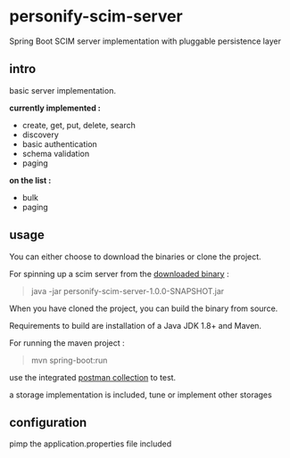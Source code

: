 # personify-scim-server

Spring Boot SCIM server implementation with pluggable persistence layer

## intro

basic server implementation.

**currently implemented :**

- create, get, put, delete, search
- discovery
- basic authentication
- schema validation
- paging

**on the list :**

- bulk
- paging



## usage

You can either choose to download the binaries or clone the project.

For spinning up a scim server from the [downloaded binary](https://bitbucket.org/wouter29/personify-scim-server/downloads/) : 

> java -jar personify-scim-server-1.0.0-SNAPSHOT.jar

When you have cloned the project, you can build the binary from source.

Requirements to build are installation of a Java JDK 1.8+ and Maven.

For running the maven project :

> mvn spring-boot:run


use the integrated [postman collection](https://bitbucket.org/wouter29/personify-scim-server/src/master/scim.postman_collection.json) to test.

a storage implementation is included, tune or implement other storages


## configuration

pimp the application.properties file included


